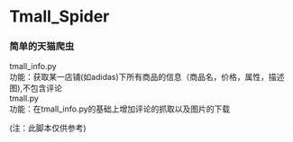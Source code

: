 # Tmall_Spider
### 简单的天猫爬虫

tmall_info.py  
功能：获取某一店铺(如adidas)下所有商品的信息（商品名，价格，属性，描述图),不包含评论  
tmall.py  
功能：在tmall_info.py的基础上增加评论的抓取以及图片的下载  



(注：此脚本仅供参考)
